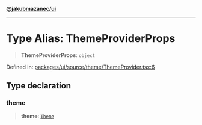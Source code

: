[**@jakubmazanec/ui**](../README.md)

---

# Type Alias: ThemeProviderProps

> **ThemeProviderProps**: `object`

Defined in:
[packages/ui/source/theme/ThemeProvider.tsx:6](https://github.com/jakubmazanec/tools/blob/90a5050fae768000bb00b2044438762c3c8c0f98/packages/ui/source/theme/ThemeProvider.tsx#L6)

## Type declaration

### theme

> **theme**: [`Theme`](Theme.md)
